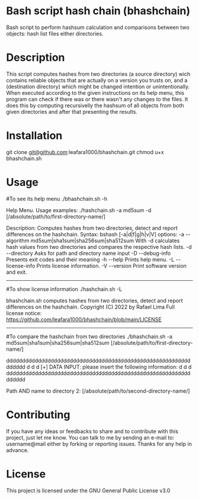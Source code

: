 # Bash script hash chain (bhashchain)
Bash script to perform hashsum calculation and comparisons between two objects: hash list files either directories.

# Description
This script computes hashes from two directories (a source directory) wich contains reliable objects that are actually on a version you trusts on, and a (destination directory) which might be changed intention or unintentionally.
When executed according to the given instructions on its help menu, this program can check if there was or there wasn't any changes to the files. It does this by computing recursivelly the hashsum of all objects from both given directories and after that presenting the results.

# Installation
git clone git@github.com:leafara1000/bhashchain.git
chmod u+x bhashchain.sh

# Usage 

#To see its help menu
./bhashchain.sh -h

Help Menu.
Usage examples:
 ./hashchain.sh -a md5sum -d [/absolute/path/to/first-directory-name/]

Description: Computes hashes from two directories,
detect and report differences on the hashchain.
Syntax: bshash [-a|d|f|g|h|v|V]
options:
-a --algorithm     md5sum|sha1sum|sha256sum|sha512sum
		   With -d calculates hash values from two directories
		   and compares the respective hash lists.
-d --directory     Asks for path and directory name input
-D --debug-info    Presents exit codes and their meaning 
-h --help          Prints help menu.
-L --license-info  Prints license information.
-V --version       Print software version and exit.

----
#To show license information
./hashchain.sh -L

bhashchain.sh computes hashes from two directories,
detect and report differences on the hashchain.
Copyright (C) 2022 by Rafael Lima
Full license notice: https://github.com/leafara1000/bhashchain/blob/main/LICENSE

----

#To compare the hashchain from two directories
./bhashchain.sh -a md5sum|sha1sum|sha256sum|sha512sum [/absolute/path/to/first-directory-name/]

dddddddddddddddddddddddddddddddddddddddddddddddddddddddddddddddd
d                                                              d
d [+] DATA INPUT: please insert the following information:     d
d                                                              d
dddddddddddddddddddddddddddddddddddddddddddddddddddddddddddddddd

Path AND name to directory 2: [/absolute/path/to/second-directory-name/]

# Contributing
If you have any ideas or feedbacks to share and to contribute with this project, just let me know.
You can talk to me by sending an e-mail to: username@mail either by forking or reporting issues. 
Thanks for any help in advance.

# License
This project is licensed under the GNU General Public License v3.0
